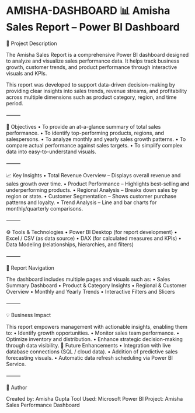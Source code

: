# AMISHA-DASHBOARD 📊 Amisha Sales Report – Power BI Dashboard

📝 Project Description

The Amisha Sales Report is a comprehensive Power BI dashboard designed to analyze and visualize sales performance data. It helps track business growth, customer trends, and product performance through interactive visuals and KPIs.

This report was developed to support data-driven decision-making by providing clear insights into sales trends, revenue streams, and profitability across multiple dimensions such as product category, region, and time period.

⸻

🎯 Objectives
	•	To provide an at-a-glance summary of total sales performance.
	•	To identify top-performing products, regions, and salespersons.
	•	To analyze monthly and yearly sales growth patterns.
	•	To compare actual performance against sales targets.
	•	To simplify complex data into easy-to-understand visuals.

⸻

📈 Key Insights
	•	Total Revenue Overview – Displays overall revenue and sales growth over time.
	•	Product Performance – Highlights best-selling and underperforming products.
	•	Regional Analysis – Breaks down sales by region or state.
	•	Customer Segmentation – Shows customer purchase patterns and loyalty.
	•	Trend Analysis – Line and bar charts for monthly/quarterly comparisons.

⸻

⚙️ Tools & Technologies
	•	Power BI Desktop (for report development)
	•	Excel / CSV (as data source)
	•	DAX (for calculated measures and KPIs)
	•	Data Modeling (relationships, hierarchies, and filters)

⸻

🧭 Report Navigation

The dashboard includes multiple pages and visuals such as:
	•	Sales Summary Dashboard
	•	Product & Category Insights
	•	Regional & Customer Overview
	•	Monthly and Yearly Trends
	•	Interactive Filters and Slicers

⸻

💡 Business Impact

This report empowers management with actionable insights, enabling them to:
	•	Identify growth opportunities.
	•	Monitor sales team performance.
	•	Optimize inventory and distribution.
	•	Enhance strategic decision-making through data visibility. 🚀 Future Enhancements
	•	Integration with live database connections (SQL / cloud data).
	•	Addition of predictive sales forecasting visuals.
	•	Automatic data refresh scheduling via Power BI Service.

⸻

👤 Author

Created by: Amisha Gupta
Tool Used: Microsoft Power BI
Project: Amisha Sales Performance Dashboard
